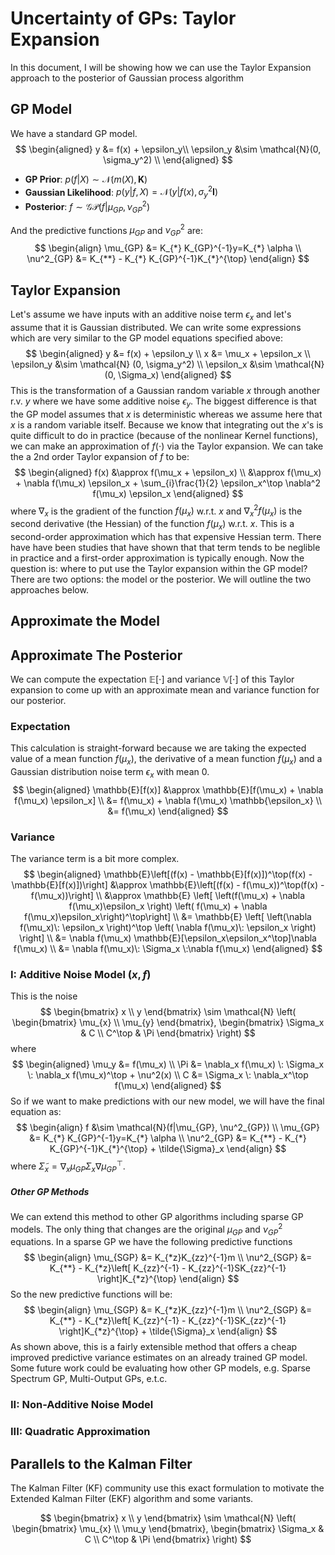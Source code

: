 # Uncertainty of GPs: Taylor Expansion

In this document, I will be showing how we can use the Taylor Expansion approach to the posterior of Gaussian process algorithm

## GP Model

We have a standard GP model.
$$
\begin{aligned}
y &= f(x) + \epsilon_y\\
\epsilon_y &\sim \mathcal{N}(0, \sigma_y^2) \\
\end{aligned}
$$

* **GP Prior**: $p(f|X)\sim\mathcal{N}(m(X), \mathbf{K})$
* **Gaussian Likelihood**: $p(y|f, X)=\mathcal{N}(y|f(x), \sigma_y^2\mathbf{I})$
* **Posterior**: $f \sim \mathcal{GP}(f|\mu_{GP}, \nu^2_{GP})$ 

And the predictive functions $\mu_{GP}$ and $\nu^2_{GP}$ are:
$$
\begin{align}
    \mu_{GP} &= K_{*} K_{GP}^{-1}y=K_{*} \alpha \\
    \nu^2_{GP} &= K_{**} - K_{*} K_{GP}^{-1}K_{*}^{\top}
\end{align}
$$


## Taylor Expansion

Let's assume we have inputs with an additive noise term $\epsilon_x$ and let's assume that it is Gaussian distributed. We can write some expressions which are very similar to the GP model equations specified above:
$$
\begin{aligned}
y &= f(x) + \epsilon_y \\
x &= \mu_x + \epsilon_x \\
\epsilon_y &\sim \mathcal{N} (0, \sigma_y^2) \\
\epsilon_x &\sim \mathcal{N} (0, \Sigma_x)
\end{aligned}
$$
This is the transformation of a Gaussian random variable $x$ through another r.v. $y$ where we have some additive noise $\epsilon_y$. The biggest difference is that the GP model assumes that $x$ is deterministic whereas we assume here that $x$ is a random variable itself. Because we know that integrating out the $x$'s is quite difficult to do in practice (because of the nonlinear Kernel functions), we can make an approximation of $f(\cdot)$ via the Taylor expansion. We can take the a 2nd order Taylor expansion of $f$ to be:
$$
\begin{aligned}
f(x) &\approx f(\mu_x + \epsilon_x) \\
     &\approx f(\mu_x) + \nabla f(\mu_x) \epsilon_x 
     + \sum_{i}\frac{1}{2} \epsilon_x^\top \nabla^2 f(\mu_x) \epsilon_x 
\end{aligned}
$$
where $\nabla_x$ is the gradient of the function $f(\mu_x)$ w.r.t. $x$ and $\nabla_x^2 f(\mu_x)$ is the second derivative (the Hessian) of the function $f(\mu_x)$ w.r.t. $x$. This is a second-order approximation which has that expensive Hessian term. There have have been studies that have shown that that term tends to be neglible in practice and a first-order approximation is typically enough. Now the question is: where to put use the Taylor expansion within the GP model? There are two options: the model or the posterior. We will outline the two approaches below.



## Approximate the Model



## Approximate The Posterior





We can compute the expectation $\mathbb{E}[\cdot]$ and variance $\mathbb{V}[\cdot]$ of this Taylor expansion to come up with an approximate mean and variance function for our posterior.

### Expectation

This calculation is straight-forward because we are taking the expected value of a mean function $f(\mu_x)$, the derivative of a mean function $f(\mu_x)$ and a Gaussian distribution noise term $\epsilon_x$ with mean 0. 
$$
\begin{aligned}
\mathbb{E}[f(x)] &\approx \mathbb{E}[f(\mu_x) + \nabla f(\mu_x) \epsilon_x] \\
								 &= f(\mu_x) + \nabla f(\mu_x) \mathbb{\epsilon_x} \\
								 &= f(\mu_x)
\end{aligned}
$$

### Variance

The variance term is a bit more complex.
$$
\begin{aligned}
\mathbb{E}\left[(f(x) - \mathbb{E}[f(x)])^\top(f(x) - \mathbb{E}[f(x)])\right] 
			&\approx \mathbb{E}\left[(f(x) - f(\mu_x))^\top(f(x) - f(\mu_x))\right] \\
			&\approx \mathbb{E} \left[ \left(f(\mu_x) + \nabla f(\mu_x)\epsilon_x \right) 
			\left( f(\mu_x) + \nabla f(\mu_x)\epsilon_x\right)^\top\right] \\
			&= \mathbb{E} \left[ \left(\nabla f(\mu_x)\: \epsilon_x  \right)^\top
			\left( \nabla f(\mu_x)\: \epsilon_x \right) \right] \\
			&= \nabla f(\mu_x) \mathbb{E}[\epsilon_x\epsilon_x^\top]\nabla f(\mu_x) \\
			&= \nabla f(\mu_x)\: \Sigma_x \:\nabla f(\mu_x)
\end{aligned}
$$

### I: Additive Noise Model ($x,f$)

This is the noise
$$
\begin{bmatrix}
    x \\
    y
    \end{bmatrix}
    \sim \mathcal{N} \left( 
    \begin{bmatrix}
    \mu_{x} \\ 
    \mu_{y} 
    \end{bmatrix}, 
    \begin{bmatrix}
    \Sigma_x & C \\
    C^\top & \Pi
    \end{bmatrix}
    \right)
$$
where
$$
\begin{aligned}
\mu_y &= f(\mu_x) \\
\Pi &= \nabla_x f(\mu_x) \: \Sigma_x \: \nabla_x f(\mu_x)^\top + \nu^2(x) \\
C &= \Sigma_x \: \nabla_x^\top f(\mu_x)
\end{aligned}
$$
So if we want to make predictions with our new model, we will have the final equation as:
$$
\begin{align}
f &\sim \mathcal{N}(f|\mu_{GP}, \nu^2_{GP}) \\
    \mu_{GP} &= K_{*} K_{GP}^{-1}y=K_{*} \alpha \\
    \nu^2_{GP} &= K_{**} - K_{*} K_{GP}^{-1}K_{*}^{\top} + \tilde{\Sigma}_x
\end{align}
$$
where $\tilde{\Sigma}_x = \nabla_x \mu_{GP} \Sigma_x \nabla \mu_{GP}^\top$.



##### Other GP Methods

We can extend this method to other GP algorithms including sparse GP models. The only thing that changes are the original $\mu_{GP}$ and $\nu^2_{GP}$ equations. In a sparse GP we have the following predictive functions
$$
\begin{align}
    \mu_{SGP} &= K_{*z}K_{zz}^{-1}m \\
    \nu^2_{SGP} &= K_{**} 
    - K_{*z}\left[ K_{zz}^{-1} - K_{zz}^{-1}SK_{zz}^{-1} \right]K_{*z}^{\top}
\end{align}
$$
So the new predictive functions will be:
$$
\begin{align}
    \mu_{SGP} &= K_{*z}K_{zz}^{-1}m \\
    \nu^2_{SGP} &= K_{**} 
    - K_{*z}\left[ K_{zz}^{-1} - K_{zz}^{-1}SK_{zz}^{-1} \right]K_{*z}^{\top} 
    + \tilde{\Sigma}_x
\end{align}
$$
As shown above, this is a fairly extensible method that offers a cheap improved predictive variance estimates on an already trained GP model. Some future work could be evaluating how other GP models, e.g. Sparse Spectrum GP, Multi-Output GPs, e.t.c.

### II: Non-Additive Noise Model



### III: Quadratic Approximation





## Parallels to the Kalman Filter

The Kalman Filter (KF) community use this exact formulation to motivate the Extended Kalman Filter (EKF) algorithm and some variants.




$$
\begin{bmatrix}
    x \\
    y
    \end{bmatrix}
    \sim \mathcal{N} \left( 
    \begin{bmatrix}
    \mu_{x} \\ 
    \mu_y 
    \end{bmatrix}, 
    \begin{bmatrix}
    \Sigma_x & C \\
    C^\top & \Pi
    \end{bmatrix}
    \right)
$$


